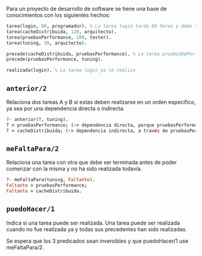 Para un proyecto de desarrollo de software se tiene una base de conocimientos con los siguientes hechos:

```prolog
tarea(login, 80, programador). % La tarea login tarda 80 horas y debe ser realizada por el programador
tarea(cacheDistribuida, 120, arquitecto).
tarea(pruebasPerformance, 100, tester).
tarea(tuning, 30, arquitecto).

precede(cacheDistribuida, pruebasPerformance). % La tarea pruebasDePerformance solo puede comenzar una vez que cacheDistribuida finalice
precede(pruebasPerformance, tuning).

realizada(login). % La tarea login ya se realizo
```

## `anterior/2`

Relaciona dos tareas A y B si estas deben realizarse en un orden específico, ya sea por una dependencia directa o indirecta.

```prolog
?- anterior(T, tuning).
T = pruebasPerformance; (-> dependencia directa, porque pruebasPerformance precede a tuning)
T = cacheDistribuida; (-> dependencia indirecta, a través de pruebasPerformance)
```

## `meFaltaPara/2`

Relaciona una tarea con otra que debe ser terminada antes de poder comenzar con la misma y no ha sido realizada todavía.

```prolog
?- meFaltaPara(tuning, Faltante).
Faltante = pruebasPerformance;
Faltante = cacheDistribuida.
```

## `puedoHacer/1`

Indica si una tarea puede ser realizada. Una tarea puede ser realizada cuando no fue realizada ya y todas sus precedentes han sido realizadas.

Se espera que los 3 predicados sean inversibles y que puedoHacer/1 use meFaltaPara/2.